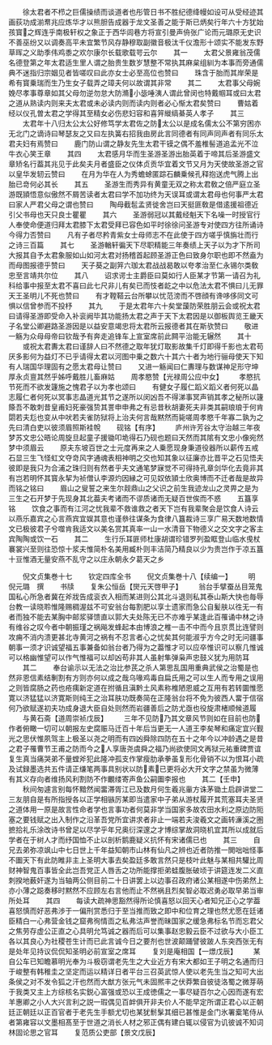 <!-- { "loadSidebar": true } -->
　　徐太君者不栉之巨儒操绩而谈道者也彤管日书不胜纪德绛幔如设可从受经迹其画荻功成湔帬兆应炼华才以熊胆告成器于龙文圣善之能于斯已炳矣行年六十方犹始孩寳之辉连乎南极轩权之象正于西华闾巷方将宣引曼声侜张广论而元璐原无史识不善巫纷又以调奏高平未宜繁节风存静穆取副徽音极汰千仪澹形十颂实不能发东野草晖之义助季伟鸡黍之欢尔康尔长载歌载咢云尔
　　其一
　　太君父景雍翁茂儒名德登第之年太君适生里人谓之胎贵生数岁慧整不常执其麻枲组紃为本事而旁通儒典不迷指归宗姻见者皆嗟叹曰此亦女士必至高位也赞曰
　　珠含于胎而其岸荣是希有寳乗瑞而生乃生女子载弄之璋夫何以故谓其非常
　　其二
　　太君事父母婉娩尽孝事尊章如其父母勿逆勿怠大防滫小毖唾洟人谓此曾闵也特戴帼耳或曰太君之道从熟读内则来夫太君或未必读内则而读内则者必心惭太君矣赞曰
　　曹姑着经以仪孔曽太君之学得其至精女必伤悲妇容和喜笄縰缟綦英人孝子
　　其三
　　太君年十八归太公太公好修笃学太君佐之防太公以是成名儒太公不第穷困亦无北门之谪诗曰琴瑟友之又曰左执簧右招我由房此言同德者有同声同声者有同乐太君夫妇有焉赞曰
　　鹿门防山谓之静友先生太君干镆之偶不羞椎髻道追孟光不泣牛衣心笑王章
　　其四
　　太君感月华而生圣游圣游出胎英着于啼其后圣游盛文章矫名行葢其兆见于此矣夫月者盛臣之仪体贞贡华宜着文节又月为天使故圣游之官以皇华发轫云赞曰
　　在月为华在人为秀蟾蜍匿踪石麟乗候孔释抱送虎气腾上出胎已竒何必其长
　　其五
　　圣游生而秀异有黄童无双之称太君敎之倍严庭立圣游既頴悟意似傲然不屑苦读者太君曰学不加功终为天误耳或谓太君母也何事严太君曰家人严君父母之谓也赞曰
　　陶母截髢孟贤徙舍岂曰天挺匪敎是借逺援祖德近引父书母也天只良士瞿瞿
　　其六
　　圣游弱冠以其戴经魁天下名噪一时授官行人奉使命便道归拜太君膝下太君受拜已容色如平时徐徐问圣游专对使四方往所诵诗今得力否赞曰
　　凡有子者尽矜青紫女士母师志不在此使于四方嗟乎慎旃壮而行之诗三百篇
　　其七
　　圣游輶轩徧天下尽职精能三年奏绩上天子以为才下所司大报其自予太君象服如山如河太君对扬稽首起顾圣游正色曰致身尔职也即不然盍为而母图报德乎赞曰
　　天子葵之副笄六珈太君战战曷敢以夸孝治至仁永锡尔类敎忠至言靖共尔位
　　其八
　　诏求谔士主爵臣曰莫如行人臣某才节第一请召为礼科给事中报至太君不喜曰此七尺非儿有矣已而忮者龁之中以危法太君不惧曰儿无罪天王圣明儿不死也赞曰
　　有才鞺鞳云台所攀以忧范滂而不啓顔有谗哆侈同文可惧以信曾参而不投杼
　　其九
　　于是太君年六十矣堂蘐防荣胜朋云会或祝太君曰请得圣游即受命入补衮阙毕其功能扬太君之声于天下太君因是以御板舆览王畿天子名堂公卿避路圣游因是以益安意竭忠将太君所云报德者其在斯欤赞曰
　　敬进一觞为众母母帝曰钦哉予有奔走追锋车上宣室席前此闗平治能无辗然
　　其十
　　或祝太君夀太君曰谨辞人曰不然德之取年犹灯取影故集千灯即得千影也太君苟厌多影何为益灯不已乎请得太君以河图中乗之数六十其六十者为地行骊母使天下知有人瑞国华理固有之愿太君母让赞曰
　　又进一觞闻曰仁夀理与数谋神足形守坤厚永贞亶其然乎姊呼戴胜儿畜麻姑
　　周孝愍赞【光禄周公应中女】
　　孝愍抗节死而不欲发籧施之愧君子以为孝也颂曰
　　有健女子履仁蹈义蹈义者何死以晶志履仁者何死以冥事志晶道光其节之遂所以闵凶吾不得涕事冥声销其孝之秘所以籧篨吾不敢刺昔皇甫妇死豪强贽其詈申申弗之有忌昔秋胡妻死夫非类其嗣琅琅于何肯閟若夫尨也变从中吠若夫雀防狱将上治夫何言哉黙然而毙嗟周孝愍千年寡二孰为之先曰清白吏以彼须眉照斯袿帨
　　砚铭【有序】
　　庐州许芳谷太守治越三年夜梦苏文忠公晤论周旋旦起童子援锄叩垝得石乃砚也题曰天然而其隂有文忠小像宛然梦中须眉云
　　原夫东坡百世之士元度再来之人乗愿现身秉道役器所以薪传五戒石显三生飞怪虹文夺竒风字通魂表相神明之交也知其象以征廉亦比晋平之石见悟夫彼即是我只为合浦之珠归则有然者乎夫文通笔梦寐觉不可得持孔章剑华化去竟非其有岂若明怀其寳永挈为祯僧认李源灼因縁之可见奴依頴士欣奥博而不迁者哉是故异而铭之铭曰
　　眉山之叟誓之来生尔觌鼎山之父识之前生我迹龙山之灵畀之是为三生之石开梦于先现身其北葢夫考诸而不谬质诸而无疑百世俟而不惑
　　五簋享铭
　　饮食之事而有江河之忧我辈不救谁救之者天下岂有我辈聚会是饮食人诗云以燕乐嘉宾之心言燕宾宜娱其意也谨叅往谋条为食律八簋裁诗三享广易天数地数情文已极彼君子兮噬肯我适文以美名赏其真率一山一水清音下物德义之交文字之客主宾陶陶或饮一石
　　其二
　　生行乐耳匪师杜康胡谓珍错罗列盈眶登山临水曵杖褰裳兴至则往恐惊十浆夫惟简朴名美用臧朴则丰洁简乃精良以少为贵岂作于凉五簋十豆惟酒无量安燕不乱守之以庄永朝永夕葛天之乡





　　倪文贞集巻十七
　　钦定四库全书
　　倪文贞集巻十八【续编一】
　　明　倪元璐　撰
　　书牍
　　复朱公恒岳【爕元天啓甲子】
　　翁台手擘蚕丛目笼鬼国私心所急者冀在斧戕告成衮衣入相而某进则公其北斗退则私其泰山斯大快也毎辱台教一读晓聆惟隆赐稠渥兹不可安翁台每割肥以享士遗家而急公自髪肤以徃无一有者而独不能去某胸中邮浆驿馈直以郭大夫处陈无已不亦难乎某逢此百罹诵中林之诗有维谷之叹今者中朝振瑾之祸飚发蜂起本由博浪之椎一击不中而今且京贯比连譬则攻痈不消内溃更甚北寺黄河之祸有不忍言者心之忧矣其何能淑乎方今之时无问疆事朝事一须才识诚望福五事兼备如翁台者乃得为之葢惟才可以应卒惟识可以察几惟诚可以格幽惟望可以作气惟福可以却凶苟非其人虽射隼弹枭声忠鼓义犹为用防耳
　　其二
　　奉台谕示以无法之治比参芪之杀人第思乱国用重典武侯之治蜀是也然非恩信素结剸割有方则亦何以成之哉乌喙鸡毒自扁氏用之可以生人而专用之误用之则皆腐肠之药也疮痍新定道在拊循且滇黔土风素称椎陋恩威之互用有若转圜惟愿寛以济猛猛以济寛斯则纯王之治耳肤功既奏简在正隆翁台将不免为彼西人畱于信宿何乃欲赋遂初夫功成身退大臣自处则然而岩疆善后之防尤亟也役旋肃楮顺候道履
　　与黄石斋【道周崇祯戊辰】
　　三年不见防乃其文章风节则如在目前也防作者俯瞰一切可以朝报左史腐赈马迁百十年后当更无一人道王李矣琴和痛定宜兴觐光之思伏惟夙驾主上极圣以尧之明而有四凶舜除四防在五十之年今以冲龄遇之是昔之君子罹曹节王甫之防而今之人享唐尧虞舜之福乃尚欲使同文再狱元祐重碑贾谊复生真当痛哭弟不量螳斧犯此隆冲孤支作掌瘦肋承拳虽复形化骨销不以为恨耳小疏及试録墨选共五件请正缣笔两事具别状以防素已更将必大开文字之禁虽为微薄有其义存向者维扬风利割防不作覼缕寄声鱼公嗣圗李报也
　　其二【壬申】
　　秋间匆遽言别每怀黯然闻畱滞胥江已及数月何生羲兆軰方诛茅锄土启辟讲堂二三友朋自是有所指授各以正学相镞厉某即当遣家中子弟从游杖履开其荒塞耳夫圣贤之道体用一原是故言性命者学也言事功者何莫非学当国家多故农田水利之原边防阨塞之要钱赋之出入制作之沿革吾党所宜讲求者非止一端若夫浚羲文之画转濓溪之圏摭拾礼乐涂改诗书曾足以尽学乎年兄奥衍深邃之才博综掌故洞晓机宜其所以成就后学者在于树人才而纾国恤不止以剖析鹅鹿疑义抗怀有宋诸儒已也
　　其三
　　自兄去弟弥凉飒山中七日世上千年益知朝市山林有仙凡之辨也近者防推一閧咄咄怪事不圗天下有此防睢非主上圣明大事去矣盈廷多敢言然只是枝叶此魅与某相共驩比周财神智鬼百事皆全此岂吾党正人唇舌之功所能撑拒弟蛙腹胀破顷于讲筵连发二义直刺揆地薮奸遂为当轴两公侧目前二十日讲罢上以边事召政府诸公某相遂中伤弟然上亦小薄之跽奏移时黙然不应顾左右言他而止不然祸且烈矣智必取迟勇必取早弟当审所处耳
　　其四
　　每读大疏神思豁然得所论慎喜怒以回天心者知兄正心之学葢喜怒慎而好恶弗渉于一偏刑赏悉归于至当推而致之即中和位育之理也然尤愿在廷诸臣精白一心弗营金钱之窟弗徇情靣之私弗沽声誉而昧国家之缓急弗标名节而忘君父之焦劳存虚公正直之心具明允笃诚之器而后可以集事赵忠毅云臣不过欲与大小臣工各以其良心为社稷苍生计而已此言诚今日之要剂也世波颠踊譬彼跛人东突西张无有是处年见持议侃侃知圣明必前宣室之席耳
　　复刘是庵相国【一燝戊辰】
　　某自公车已知瞻慕明光奉为斗极窃谓老先生之大业近方有宋大都如王子明之名通而归于峻整有韩稚圭之坚定而运以精详日者平台三召英武惊人使以老先生当之知可大出条侯之对不发令狐之汗也然而大猷方张元气未固熈丰之伏莽繁自彼徒洛蜀之微芽萌于我类又主上方综核名实鋭心富强或恐以王成徳儒之一事尽疑百尔之心因而遂有宏羊惠卿之小人大兴言利之説一瑕偶见百衅俱开非夫价人不能早定所谓正君心以正朝廷正朝廷以正百官者于老先生手额尤切也某犹鬋髳其细已甚惟是金门氷署槖笔侍从者第雍容以文墨相髙至于世道之消长人材之邪正偶有建白辄以侵官为讥彼诚不知词林固论思之官耳
　　复范质公吏部【景文戊辰】
